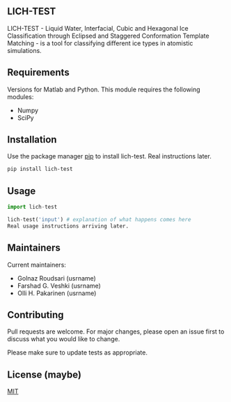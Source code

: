 ## LICH-TEST

LICH-TEST - Liquid Water, Interfacial, Cubic and Hexagonal Ice Classification through Eclipsed and Staggered Conformation Template Matching - is a tool for classifying different ice types in atomistic simulations.

## Requirements

Versions for Matlab and Python.
This module requires the following modules:

 * Numpy
 * SciPy

## Installation

Use the package manager [pip](https://pip.pypa.io/en/stable/) to install lich-test. Real instructions later.

```bash
pip install lich-test
```

## Usage

```python
import lich-test

lich-test('input') # explanation of what happens comes here
Real usage instructions arriving later.
```

## Maintainers

Current maintainers:
 * Golnaz Roudsari (usrname)
 * Farshad G. Veshki (usrname)
 * Olli H. Pakarinen (usrname)


## Contributing
Pull requests are welcome. For major changes, please open an issue first to discuss what you would like to change.

Please make sure to update tests as appropriate.

## License (maybe)
[MIT](https://choosealicense.com/licenses/mit/)
